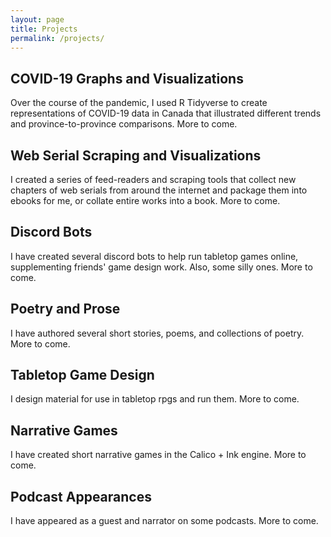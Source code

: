 ```yaml
---
layout: page
title: Projects
permalink: /projects/
---
```


## COVID-19 Graphs and Visualizations

Over the course of the pandemic, I used R Tidyverse to create representations of COVID-19 data in Canada that illustrated different trends and province-to-province comparisons. More to come.

## Web Serial Scraping and Visualizations

I created a series of feed-readers and scraping tools that collect new chapters of web serials from around the internet and package them into ebooks for me, or collate entire works into a book. More to come.

## Discord Bots

I have created several discord bots to help run tabletop games online, supplementing friends' game design work. Also, some silly ones. More to come.

## Poetry and Prose

I have authored several short stories, poems, and collections of poetry. More to come.

## Tabletop Game Design

I design material for use in tabletop rpgs and run them. More to come.

## Narrative Games

I have created short narrative games in the Calico + Ink engine. More to come.

## Podcast Appearances

I have appeared as a guest and narrator on some podcasts. More to come.